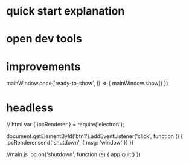 # quick start explanation

# open dev tools

# improvements
  mainWindow.once('ready-to-show', () => {
    mainWindow.show()
  })


# headless
 // html
var { ipcRenderer } = require('electron');

document.getElementById('btn1').addEventListener('click', function () {
    ipcRenderer.send('shutdown', { msg: 'window' })
})

//main.js
ipc.on('shutdown', function (e) {
  app.quit()
})